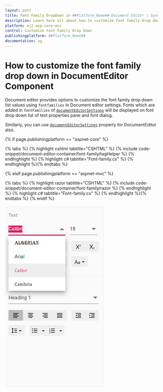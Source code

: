 ```yaml
---
layout: post
title: Font Family DropDown in ##Platform_Name## Document Editor | Syncfusion
description: Learn here all about how to customize font family drop down in Syncfusion ##Platform_Name## Document Editor component of Syncfusion Essential JS 2 and more.
platform: ej2-asp-core-mvc
control: Customize Font Family Drop Down
publishingplatform: ##Platform_Name##
documentation: ug
---
```



# How to customize the font family drop down in DocumentEditor Component

Document editor provides options to customize the font family drop down list values using `fontfamilies` in Document editor settings. Fonts which are added in `fontFamilies` of [`documentEditorSettings`](https://help.syncfusion.com/cr/aspnetcore-js2/Syncfusion.EJ2.DocumentEditor.DocumentEditor.html#Syncfusion_EJ2_DocumentEditor_DocumentEditor_DocumentEditorSettings) will be displayed on font drop down list of text properties pane and font dialog.

Similarly, you can use [`documentEditorSettings`](https://help.syncfusion.com/cr/aspnetcore-js2/Syncfusion.EJ2.DocumentEditor.DocumentEditor.html#Syncfusion_EJ2_DocumentEditor_DocumentEditor_DocumentEditorSettings) property for DocumentEditor also.

{% if page.publishingplatform == "aspnet-core" %}

{% tabs %}
{% highlight cshtml tabtitle="CSHTML" %}
{% include code-snippet/document-editor-container/font-family/tagHelper %}
{% endhighlight %}
{% highlight c# tabtitle="Font-family.cs" %}
{% endhighlight %}{% endtabs %}

{% elsif page.publishingplatform == "aspnet-mvc" %}

{% tabs %}
{% highlight razor tabtitle="CSHTML" %}
{% include code-snippet/document-editor-container/font-family/razor %}
{% endhighlight %}
{% highlight c# tabtitle="Font-family.cs" %}
{% endhighlight %}{% endtabs %}
{% endif %}

![Font](../images/font-family.png)